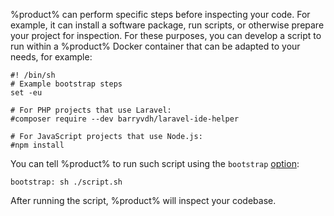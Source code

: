 [//]: # (title: Before inspecting your code)

%product% can perform specific steps before inspecting your code. For example, it can install a software package, run 
scripts, or otherwise prepare your project for inspection. For these purposes, you can develop a script to run within a 
%product% Docker container that can be adapted to your needs, for example:

```shell
#! /bin/sh
# Example bootstrap steps
set -eu

# For PHP projects that use Laravel:
#composer require --dev barryvdh/laravel-ide-helper

# For JavaScript projects that use Node.js:
#npm install
```

You can tell %product% to run such script using the `bootstrap` [option](qodana-yaml.md#Run+custom+commands):

```shell
bootstrap: sh ./script.sh
```

After running the script, %product% will inspect your codebase.